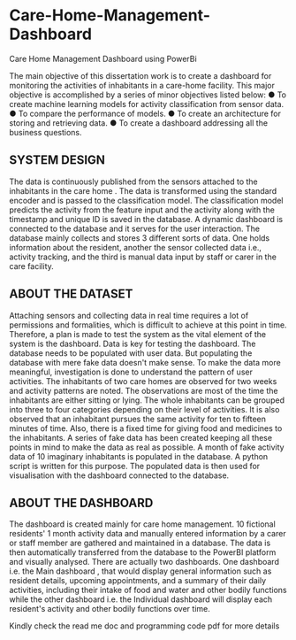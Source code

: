 # Care-Home-Management-Dashboard
Care Home Management Dashboard using PowerBi

The main objective of this dissertation work is to create a dashboard for monitoring the activities of inhabitants in a care-home facility. This major objective is accomplished by a series of minor objectives listed below:
● To create machine learning models for activity classification from sensor data.
● To compare the performance of models.
● To create an architecture for storing and retrieving data.
● To create a dashboard addressing all the business questions.

## SYSTEM DESIGN

The data is continuously published from the sensors attached to the inhabitants in the care home . The data is transformed using the standard encoder and is passed to the classification model. The classification model predicts the activity from the feature input and the activity along with the timestamp and unique ID is saved in the database. A dynamic dashboard is connected to the database and it serves for the user interaction. The database mainly collects and stores 3 different sorts of data. One holds information about the resident, another the sensor collected data i.e., activity tracking, and the third is manual data input by staff or carer in the care facility.

## ABOUT THE DATASET
Attaching sensors and collecting data in real time requires a lot of permissions and formalities, which is difficult to achieve at this point in time. Therefore, a plan is made to test the system as the vital element of the system is the dashboard. Data is key for testing the dashboard. The database needs to be populated with user data. But populating the database with mere fake data doesn't make sense. To make the data more meaningful, investigation is done to understand the pattern of user activities. The inhabitants of two care homes are observed for two weeks and activity patterns are noted. The observations are most of the time the inhabitants are either sitting or lying. The whole inhabitants can be grouped into three to four categories depending on their level of activities. It is also observed that an inhabitant pursues the same activity for ten to fifteen minutes of time. Also, there is a fixed time for giving food and medicines to the inhabitants. A series of fake data has been created keeping all these points in mind to make the data as real as possible. A month of fake activity data of 10 imaginary inhabitants is populated in the database. A python script is written for this purpose. The populated data is then used for visualisation with the dashboard connected to the database.

## ABOUT THE DASHBOARD
The dashboard is created mainly for care home management. 10 fictional residents' 1 month activity data and manually entered information by a carer or staff member are gathered and maintained in a database. The data is then automatically transferred from the database to the PowerBI platform and visually analysed. There are actually two dashboards. One dashboard i.e. the Main dashboard , that would display general information such as resident details, upcoming appointments, and a summary of their daily activities, including their intake of food and water and other bodily functions while the other dashboard i.e. the Individual dashboard  will display each resident's activity and other bodily functions over time.

Kindly check the read me doc and programming code pdf for more details
